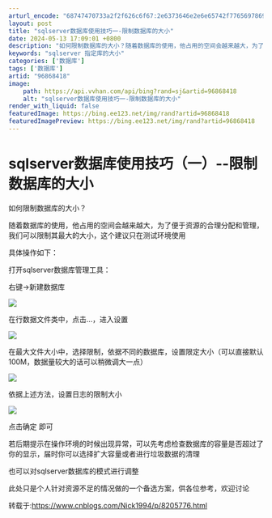 ```yaml
---
arturl_encode: "68747470733a2f2f626c6f67:2e6373646e2e6e65742f77656978696e5f3330373831343333:2f61727469636c652f64657461696c732f3936383638343138"
layout: post
title: "sqlserver数据库使用技巧一-限制数据库的大小"
date: 2024-05-13 17:09:01 +0800
description: "如何限制数据库的大小？随着数据库的使用，他占用的空间会越来越大，为了便于资源"
keywords: "sqlserver 指定库的大小"
categories: ['数据库']
tags: ['数据库']
artid: "96868418"
image:
    path: https://api.vvhan.com/api/bing?rand=sj&artid=96868418
    alt: "sqlserver数据库使用技巧一-限制数据库的大小"
render_with_liquid: false
featuredImage: https://bing.ee123.net/img/rand?artid=96868418
featuredImagePreview: https://bing.ee123.net/img/rand?artid=96868418
---
```


# sqlserver数据库使用技巧（一）--限制数据库的大小

如何限制数据库的大小？

随着数据库的使用，他占用的空间会越来越大，为了便于资源的合理分配和管理，我们可以限制其最大的大小，这个建议只在测试环境使用

具体操作如下：

打开sqlserver数据库管理工具：
  
右键->新建数据库

![](https://i-blog.csdnimg.cn/blog_migrate/787b82ea1c8c120677b1c271f036f17d.png)

在行数据文件类中，点击...，进入设置

![](https://i-blog.csdnimg.cn/blog_migrate/a705e64b41b41d44e2890f0c410c424b.png)

在最大文件大小中，选择限制，依据不同的数据库，设置限定大小（可以直接默认100M，数据量较大的话可以稍微调大一点）

![](https://i-blog.csdnimg.cn/blog_migrate/f60d8146db8b5eb8c58ef68dc8c031c0.png)

依据上述方法，设置日志的限制大小

![](https://i-blog.csdnimg.cn/blog_migrate/dd42b5e0c19b7e7ab8490d799b34adfb.png)

点击确定 即可

若后期提示在操作环境的时候出现异常，可以先考虑检查数据库的容量是否超过了你的显示，届时你可以选择扩大容量或者进行垃圾数据的清理

也可以对sqlserver数据库的模式进行调整

此处只是个人针对资源不足的情况做的一个备选方案，供各位参考，欢迎讨论

转载于:https://www.cnblogs.com/Nick1994/p/8205776.html